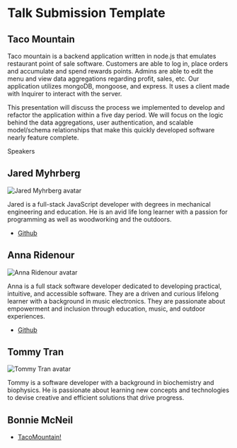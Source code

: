 # Talk Submission Template

## Taco Mountain

Taco mountain is a backend application written in node.js that emulates restaurant point of sale software. Customers are able to log in, place orders and accumulate and spend rewards points. Admins are able to edit the menu and view data aggregations regarding profit, sales, etc. Our application utilizes mongoDB, mongoose, and express. It uses a client made with Inquirer to interact with the server.

This presentation will discuss the process we implemented to develop and refactor the application within a five day period. We will focus on the logic behind the data aggregations, user authentication, and scalable model/schema relationships that make this quickly developed software nearly feature complete.  


Speakers
## Jared Myhrberg

![Jared Myhrberg avatar](https://avatars1.githubusercontent.com/u/42257433?s=460&v=4)

Jared is a full-stack JavaScript developer with degrees in mechanical engineering and education. 
He is an avid life long learner with a passion for programming as well as woodworking and the outdoors.

* [Github](https://github.com/UncleJerry23)

## Anna Ridenour

![Anna Ridenour avatar](https://avatars1.githubusercontent.com/u/25269980?s=400&u=637501e03b6bad055709814bc3fdcf6d9a0c01b3&v=4)

Anna is a full stack software developer dedicated to developing practical, intuitive, and accessible software. They are a driven and curious lifelong learner with a background in music electronics. They are passionate about empowerment and inclusion through education, music, and outdoor experiences.  

* [Github](https://github.com/ridenouram)

## Tommy Tran

![Tommy Tran avatar](https://avatars1.githubusercontent.com/u/37195183?s=400&u=b0402d5c9d3cde72ebe560a69a52e9d96043f122&v=4)

Tommy is a software developer with a background in biochemistry and biophysics. He is passionate about learning new concepts and technologies to devise creative and efficient solutions that drive progress.

## Bonnie McNeil





* [TacoMountain!](https://github.com/tacomountain/taco-mountain)
